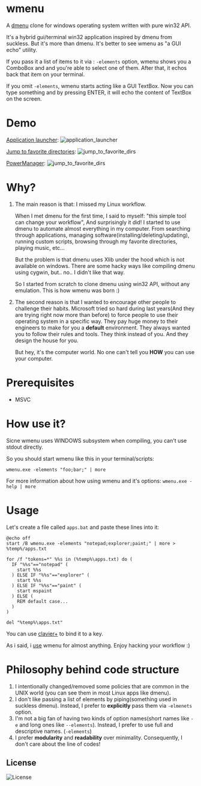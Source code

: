 # wmenu
A [dmenu](https://tools.suckless.org/dmenu/) clone for windows operating system written with pure win32 API.

It's a hybrid gui/terminal win32 application inspired by dmenu from suckless. But it's more than dmenu. It's better to see wmenu as "a GUI echo" utility.

If you pass it a list of items to it via : `-elements` option, wmenu shows you a ComboBox and and you're able to select one of them. After that, it echos back that item on your terminal.

If you omit `-elements`, wmenu starts acting like a GUI TextBox. Now you can type something and by pressing ENTER, it will echo the content of TextBox on the screen.

# Demo

[Application launcher](https://github.com/LinArcX/winconf/blob/master/wmenu/02_apps.bat):
![application_launcher](https://user-images.githubusercontent.com/10884422/190995855-8fda3c72-1f08-4fa5-b454-7a5c29b95507.jpg)

[Jump to favorite directories](https://github.com/LinArcX/winconf/blob/master/wmenu/01_dirs.bat):
![jump_to_favorite_dirs](https://user-images.githubusercontent.com/10884422/190996240-65d5f85c-62a2-4884-b8e8-9dc76f8c873b.jpg)

[PowerManager](https://github.com/LinArcX/winconf/blob/master/wmenu/00_power_manager.bat):
![jump_to_favorite_dirs](https://user-images.githubusercontent.com/10884422/191008799-d19962ec-af4f-47eb-bd32-ef533af7c66b.jpg)

# Why?
1. The main reason is that: I missed my Linux workflow.

	When I met dmenu for the first time, I said to myself: "this simple tool can change your workflow", And surprisingly it did!
	I started to use dmenu to automate almost everything in my computer.
	From searching through applications, managing software(installing/deleting/updating), running custom scripts, browsing through my favorite directories, playing music, etc...

	But the problem is that dmenu uses Xlib under the hood which is not available on windows. There are some hacky ways like compiling dmenu using cygwin, but.. no.. I didn't like that way.

	So I started from scratch to clone dmenu using win32 API, without any emulation. This is how wmenu was born :)

2. The second reason is that I wanted to encourage other people to challenge their habits.
	Microsoft tried so hard during last years(And they are trying right now more than before) to force people to use their operating system in a specific way.
	They pay huge money to their engineers to make for you a __default__ environment.
	They always wanted you to follow their rules and tools. They think instead of you. And they design the house for you.

	But hey, it's the computer world. No one can't tell you __HOW__ you can use your computer.

# Prerequisites
- MSVC

# How use it?
Sicne wmenu uses WINDOWS subsystem when compiling, you can't use stdout directly.

So you should start wmenu like this in your terminal/scripts:

`wmenu.exe -elements "foo;bar;" | more`

For more information about how using wmenu and it's options:
`wmenu.exe -help | more`

# Usage

Let's create a file called `apps.bat` and paste these lines into it:
```
@echo off
start /B wmenu.exe -elements "notepad;explorer;paint;" | more > %temp%/apps.txt

for /f "tokens=*" %%s in (%temp%\apps.txt) do (
  IF "%%s"=="notepad" (
	start %%s
  ) ELSE IF "%%s"=="explorer" (
	start %%s
  ) ELSE IF "%%s"=="paint" (
	start mspaint
  ) ELSE (
	REM default case...
  )
)

del "%temp%\apps.txt"
```

You can use [clavier+](https://github.com/guilryder/clavier-plus) to bind it to a key.

As i said, i [use](https://github.com/LinArcX/winconf/tree/master/wmenu) wmenu for almost anything. Enjoy hacking your workflow :)

# Philosophy behind code structure
1. I intentionally changed/removed some policies that are common in the UNIX world (you can see them in most Linux apps like dmenu).
2. I don't like passing a list of elements by piping(something used in suckless dmenu). Instead, I prefer to __explicitly__ pass them via `-elmenets` option.
3. I'm not a big fan of having two kinds of option names(short names like `-e` and long ones like `--elements`). Instead, I prefer to use full and descriptive names. (`-elements`)
4. I prefer __modularity__ and __readability__ over minimality. Consequently, I don't care about the line of codes!

## License
![License](https://img.shields.io/github/license/LinArcX/wmenu.svg)
